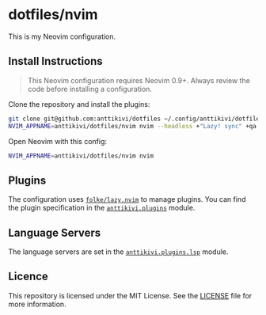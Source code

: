 # dotfiles/nvim

This is my Neovim configuration.

## Install Instructions

> This Neovim configuration requires Neovim 0.9+. Always review the code before
> installing a configuration.

Clone the repository and install the plugins:

```sh
git clone git@github.com:anttikivi/dotfiles ~/.config/anttikivi/dotfiles
NVIM_APPNAME=anttikivi/dotfiles/nvim nvim --headless +"Lazy! sync" +qa
```

Open Neovim with this config:

```sh
NVIM_APPNAME=anttikivi/dotfiles/nvim nvim
```

## Plugins

The configuration uses [`folke/lazy.nvim`](https://github.com/folke/lazy.nvim)
to manage plugins. You can find the plugin specification in the
[`anttikivi.plugins`](lua/anttikivi/plugins) module.

## Language Servers

The language servers are set in the
[`anttikivi.plugins.lsp`](lua/anttikivi/plugins/lsp.lua) module.

## Licence

This repository is licensed under the MIT License. See the [LICENSE](../LICENSE)
file for more information.
